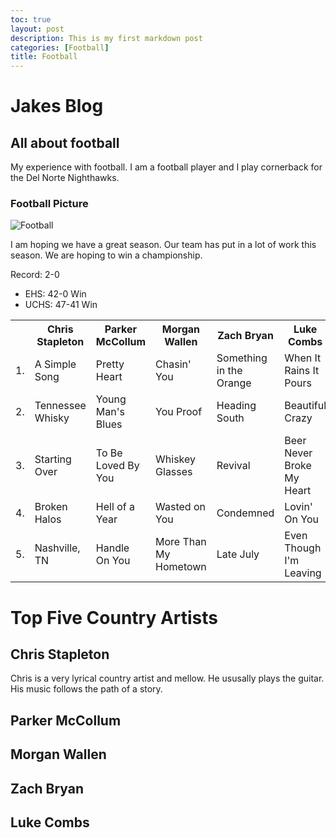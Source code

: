 ```yaml
---
toc: true 
layout: post
description: This is my first markdown post
categories: [Football]
title: Football
---
```

# Jakes Blog
## All about football
My experience with football. I am a football player and I play cornerback for the Del Norte Nighthawks.
### Football Picture
![Football]({{site.baseurl}}/images/FootballForComputerSci.jpeg)

I am hoping we have a great season. Our team has put in a lot of work this season. We are hoping to win a championship. 

Record: 2-0
- EHS: 42-0 Win
- UCHS: 47-41 Win

<table>
        <tr>
            <th> </th>
            <th>Chris Stapleton</th>
            <th>Parker McCollum</th>
            <th>Morgan Wallen</th>
            <th>Zach Bryan </th>
            <th>Luke Combs</th>
            </tr>
        <tr>
            <td>1.</td>
            <td>A Simple Song</td>
            <td>Pretty Heart</td>
            <td>Chasin' You</td>
            <td>Something in the Orange</td>
            <td>When It Rains It Pours</td>
            </tr>
        <tr>
            <td>2.</td>
            <td>Tennessee Whisky</td>
            <td>Young Man's Blues</td>
            <td>You Proof</td>
            <td>Heading South</td>
            <td>Beautiful Crazy</td>
            </tr>
        <tr>
            <td>3.</td>
            <td>Starting Over</td>
            <td>To Be Loved By You</td>
            <td>Whiskey Glasses</td>
            <td>Revival</td>
            <td>Beer Never Broke My Heart</td>
            </tr>
        <tr>
            <td>4.</td>
            <td>Broken Halos</td>
            <td>Hell of a Year</td>
            <td>Wasted on You</td>
            <td>Condemned</td>
            <td>Lovin' On You</td>
            </tr>
        <tr>
            <td>5.</td>
            <td>Nashville, TN </td>
            <td>Handle On You</td>
            <td>More Than My Hometown</td>
            <td>Late July</td>
            <td>Even Though I'm Leaving</td>
            </tr>
        </table> 
        <div class="px-5 py-5 mx-auto">
        <h1 class="text-primary"><strong>Top Five Country Artists</strong></h1>
        <h2 class="text-primary"><strong>Chris Stapleton </strong></h2>
        <p class="text-secondary">Chris is a very lyrical country artist and mellow. He ususally plays the guitar. His music follows the path of a story.</p>
        <h2 class="text-primary"><strong>Parker McCollum</strong></h2>
        <p class="text-secondary"> </p>
        <h2 class="text-primary"><strong>Morgan Wallen</strong></h2>
        <p class="text-secondary"> </p>
        <h2 class="text-primary"><strong>Zach Bryan</strong></h2>
        <p class="text-secondary"> </p>
        <h2 class="text-primary"><strong>Luke Combs</strong></h2>
        <p class="text-secondary"> </p>
    </div> 
